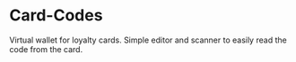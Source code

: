 # Card-Codes
Virtual wallet for loyalty cards. Simple editor and scanner to easily read the code from the card.

